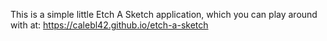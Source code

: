 This is a simple little Etch A Sketch application, which you can play around with at: https://calebl42.github.io/etch-a-sketch
